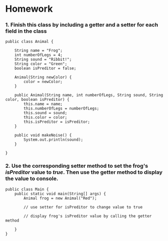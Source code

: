 # Homework

### 1. Finish this class by including a getter and a setter for each field in the class

```
public class Animal {

    String name = "Frog";
    int numberOfLegs = 4;
    String sound = "Ribbit!";
    String color = "Green";
    boolean isPreditor = false;

    Animal(String newColor) {
        color = newColor;
    }

    public Animal(String name, int numberOfLegs, String sound, String color, boolean isPreditor) {
        this.name = name;
        this.numberOfLegs = numberOfLegs;
        this.sound = sound;
        this.color = color;
        this.isPreditor = isPreditor;
    }

    public void makeNoise() {
        System.out.println(sound);
    }

}
```

### 2. Use the corresponding setter method to set the frog's _isPreditor_ value to _true_. Then use the getter method to display the value to console.
```
public class Main {
    public static void main(String[] args) {
        Animal frog = new Animal("Red");
        
        // use setter for isPreditor to change value to true
        
        // display frog's isPreditor value by calling the getter method

    }
}

```
